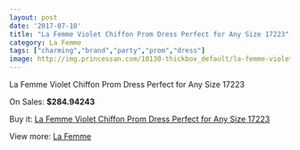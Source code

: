 ```yaml
---
layout: post
date: '2017-07-10'
title: "La Femme Violet Chiffon Prom Dress Perfect for Any Size 17223"
category: La Femme
tags: ["charming","brand","party","prom","dress"]
image: http://img.princessan.com/10130-thickbox_default/la-femme-violet-chiffon-prom-dress-perfect-for-any-size-17223.jpg
---
```

La Femme Violet Chiffon Prom Dress Perfect for Any Size 17223

On Sales: **$284.94243**
<a href="https://www.princessan.com/en/la-femme/4391-la-femme-violet-chiffon-prom-dress-perfect-for-any-size-17223.html"><amp-img layout="responsive" width="600" height="600" src="//img.princessan.com/10130-thickbox_default/la-femme-violet-chiffon-prom-dress-perfect-for-any-size-17223.jpg" alt="La Femme Violet Chiffon Prom Dress Perfect for Any Size 17223 0" /></a>
<a href="https://www.princessan.com/en/la-femme/4391-la-femme-violet-chiffon-prom-dress-perfect-for-any-size-17223.html"><amp-img layout="responsive" width="600" height="600" src="//img.princessan.com/10131-thickbox_default/la-femme-violet-chiffon-prom-dress-perfect-for-any-size-17223.jpg" alt="La Femme Violet Chiffon Prom Dress Perfect for Any Size 17223 1" /></a>

Buy it: [La Femme Violet Chiffon Prom Dress Perfect for Any Size 17223](https://www.princessan.com/en/la-femme/4391-la-femme-violet-chiffon-prom-dress-perfect-for-any-size-17223.html "La Femme Violet Chiffon Prom Dress Perfect for Any Size 17223")

View more: [La Femme](https://www.princessan.com/en/28-la-femme "La Femme")
